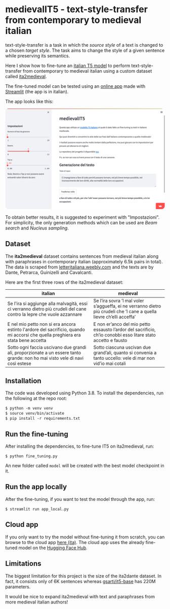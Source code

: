 # medievalIT5 - text-style-transfer from contemporary to medieval italian

text-style-transfer is a task in which the *source style* of a text is changed to a chosen *target style*. The task aims to change the style of a given sentence while preserving its semantics.

Here I show how to fine-tune an [italian T5 model](https://huggingface.co/gsarti/it5-base) to perform text-style-transfer from contemporary to medieval italian using a custom dataset called [ita2medieval](https://huggingface.co/datasets/leobertolazzi/ita2medieval).

The fine-tuned model can be tested using an [online app](https://leobertolazzi-medievalit5-app-cloud-a6p5an.streamlit.app/) made with [Streamlit](https://streamlit.io/) (the app is in italian).

The app looks like this:

![](image/img.png)

To obtain better results, it is suggested to experiment with "Impostazioni". For simplicity, the only generation methods which can be used are *Beam search* and *Nucleus sampling*.

## Dataset
The **ita2medieval** dataset contains sentences from medieval italian along with paraphrases in contemporary italian (approximately 6.5k pairs in total). The data is scraped from [letteritaliana.weebly.com](https://letteritaliana.weebly.com/) and the texts are by Dante, Petrarca, Guinizelli and Cavalcanti. 

Here are the first three rows of the ita2medieval dataset:

italian | medieval
------------- | -------------
Se l'ira si aggiunge alla malvagità, essi ci verranno dietro più crudeli del cane contro la lepre che vuole azzannare | Se l’ira sovra ’l mal voler s’aggueffa, ei ne verranno dietro più crudeli che ’l cane a quella lievre ch’elli acceffa’
E nel mio petto non si era ancora estinto l'ardore del sacrificio, quando mi accorsi che quella preghiera era stata bene accetta | E non er’anco del mio petto essausto l’ardor del sacrificio, ch’io conobbi esso litare stato accetto e fausto
Sotto ogni faccia uscivano due grandi ali, proporzionate a un essere tanto grande: non ho mai visto vele di navi così estese | Sotto ciascuna uscivan due grand’ali, quanto si convenia a tanto uccello: vele di mar non vid’io mai cotali

## Installation
The code was developed using Python 3.8. To install the dependencies, run the following at the repo root:
```
$ python -m venv venv
$ source venv/bin/activate
$ pip install -r requirements.txt
```

## Run the fine-tuning
After installing the dependencies, to fine-tune IT5 on ita2medieval, run:
```
$ python fine_tuning.py
```
An new folder called `model` will be created with the best model checkpoint in it.

## Run the app locally
After the fine-tuning, if you want to test the model through the app, run:
```
$ streamlit run app_local.py
```

## Cloud app
If you only want to try the model without fine-tuning it from scratch, you can browse to the cloud app [here (ita)](https://leobertolazzi-medievalit5-app-cloud-a6p5an.streamlit.app/). The cloud app uses the already fine-tuned model on the [Hugging Face Hub](https://huggingface.co/leobertolazzi/medieval-it5-base).

## Limitations
The biggest limitation for this project is the size of the ita2dante dataset. In fact, it consists only of 6K sentences whereas [gsarti/it5-base](https://huggingface.co/gsarti/it5-base) has 220M parameters.

It would be nice to expand ita2medieval with text and paraphrases from more medieval italian authors!
